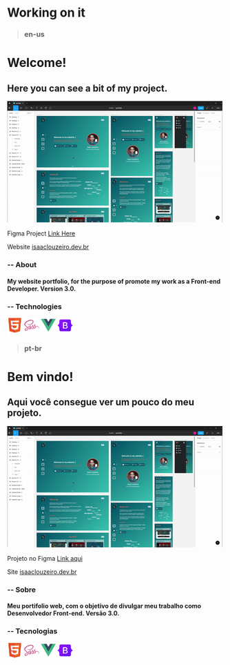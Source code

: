 # Working on it
> ### en-us

# Welcome!

## Here you can see a bit of my project.

![](https://github.com/IsaacLouzeiro/isaaclouzeiro-dev/blob/master/isaaclouzeiro-dev-gif.gif "Preview")

Figma Project <a href="https://www.figma.com/file/vN21gaoQlZc9FDGZRCeU0b/portfolio?node-id=0%3A1" target="_blank">Link Here</a><br>

Website <a href="https://isaaclouzeiro.dev.br" target="_blank">isaaclouzeiro.dev.br</a>

### -- About

#### My website portfolio, for the purpose of promote my work as a Front-end Developer. Version 3.0.

### -- Technologies

<span><img src="https://raw.githubusercontent.com/devicons/devicon/master/icons/html5/html5-original.svg" width="35px" alt="Html 5" title="Html 5" /></span>
<span><img src="https://raw.githubusercontent.com/devicons/devicon/master/icons/sass/sass-original.svg" width="35px" alt="Sass" title="Sass" /></span>
<span><img src="https://raw.githubusercontent.com/devicons/devicon/master/icons/vuejs/vuejs-original.svg" width="35px" alt="Vue 3" title="Vue3"/></span>
<span><img src="https://raw.githubusercontent.com/devicons/devicon/master/icons/bootstrap/bootstrap-original.svg" width="35px" alt="Bootstrap" title="Bootstrap" /></span>


> ### pt-br

# Bem vindo!

## Aqui você consegue ver um pouco do meu projeto.

![](https://github.com/IsaacLouzeiro/isaaclouzeiro-dev/blob/master/isaaclouzeiro-dev-gif.gif "Preview")

Projeto no Figma <a href="https://www.figma.com/file/vN21gaoQlZc9FDGZRCeU0b/portfolio?node-id=0%3A1" target="_blank">Link aqui</a><br>

Site <a href="https://isaaclouzeiro.dev.br" target="_blank">isaaclouzeiro.dev.br</a>

### -- Sobre

#### Meu portifolio web, com o objetivo de divulgar meu trabalho como Desenvolvedor Front-end. Versão 3.0.

### -- Tecnologias


<span><img src="https://raw.githubusercontent.com/devicons/devicon/master/icons/html5/html5-original.svg" width="35px" alt="Html 5" title="Html 5" /></span>
<span><img src="https://raw.githubusercontent.com/devicons/devicon/master/icons/sass/sass-original.svg" width="35px" alt="Sass" title="Sass" /></span>
<span><img src="https://raw.githubusercontent.com/devicons/devicon/master/icons/vuejs/vuejs-original.svg" width="35px" alt="Vue 3" title="Vue3"/></span>
<span><img src="https://raw.githubusercontent.com/devicons/devicon/master/icons/bootstrap/bootstrap-original.svg" width="35px" alt="Bootstrap" title="Bootstrap" /></span>
